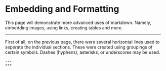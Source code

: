 # Embedding and Formatting

This page will demonstrate more advanced uses of markdown. Namely, embedding images, using links, creating tables and more. 

---

First of all, on the previous page, there were several horizontal lines used to seperate the individual sections. These were created using groupings of certain symbols. Dashes (hyphens), asterisks, or underscores may be used.

```To demonstrate:
---
***

